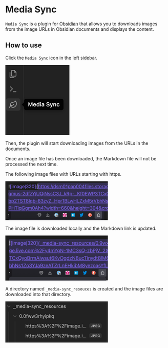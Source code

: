 # Media Sync

`Media Sync` is a plugin for [Obsidian](https://obsidian.md) that allows you to downloads images from the image URLs in Obsidian documents and displays the content.

## How to use

Click the `Media Sync` icon in the left sidebar.

<img src="resources/image01.png" width="200">

Then, the plugin will start downloading images from the URLs in the documents.

Once an image file has been downloaded, the Markdown file will not be processed the next time.

The following image files with URLs starting with https.

<img src="resources/image02.png" width="320">

The image file is downloaded locally and the Markdown link is updated.

<img src="resources/image03.png" width="320">

A directory named `_media-sync_resouces` is created and the image files are downloaded into that directory.

<img src="resources/image04.png" width="320">
